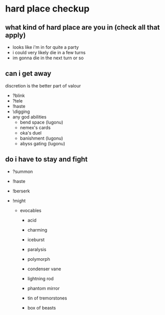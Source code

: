 # hard place checkup

## what kind of hard place are you in (check all that apply)

- looks like i'm in for quite a party
- i could very likely die in a few turns
- im gonna die in the next turn or so

## can i get away

discretion is the better part of valour

- ?blink
- ?tele
- !haste
- \digging
- any god abilities
  - bend space (lugonu)
  - nemex's cards
  - oka's duel
  - banishment (lugonu)
  - abyss gating (lugonu)

## do i have to stay and fight

- ?summon
- !haste
- !berserk
- !might

  - evocables
    - acid
    - charming
    - iceburst
    - paralysis
    - polymorph

    - condenser vane
    - lightning rod
    - phantom mirror
    - tin of tremorstones
    - box of beasts


